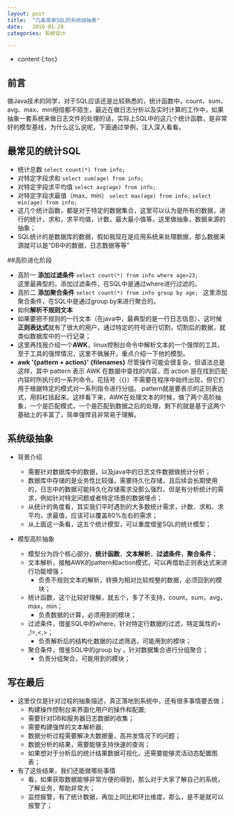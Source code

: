 ```yaml
---
layout: post
title:  "几条简单SQL的系统级抽象"
date:   2016-01-28
categories: 系统设计

---
```


* content
{:toc}


## 前言
做Java技术的同学，对于SQL应该还是比较熟悉的，统计函数中，count、sum、avg、max、min相信都不陌生，最近在做日志分析以及实时计算的工作中，如果抽象一套系统来做日志文件的处理的话，实际上SQL中的这几个统计函数，是非常好的模型基线，为什么这么说呢，下面通过举例，注入深入看看。

## 最常见的**统计SQL**

  + 统计总数
  `select count(*) from info;`
  + 对特定字段求和
  `select sum(age) from info;`
  + 对特定字段求平均值
  `select avg(age) from info;`
  + 对特定字段求最值（max、min）
  `select max(age) from info;`
  `select min(age) from info;`
  + 这几个统计函数，都是对于特定的数据集合，这里可以认为是所有的数据，进行的统计，求和，求平均值，计数，最大最小值等，这里做抽象，数据来源的抽象；
  + SQL统计的是数据库的数据，假如我现在是应用系统来处理数据，那么数据来源就可以是“DB中的数据，日志数据等等”

##高阶进化阶段 

+ 高阶一 **添加过滤条件**
`select count(*) from info where age>23;`  
这里最典型的，添加过滤条件，在SQL中是通过where进行过滤的。
+ 高阶二 **添加聚合条件**
`select count(*) from info group by age; `
这里添加聚合条件，在SQL中是通过group by来进行聚合的。
+ 如何**解析不规则文本**
 + 如果要把不规则的一行文本（在java中，最典型的是一行日志信息），这时候**正则表达式**就有了很大的用户，通过特定的符号进行切割，切割后的数据，就类似数据库中的一行记录；
 + 这里再找我介绍一个**AWK**，linux控制台命令中解析文本的一个强悍的工具，至于工具的强悍情况，这里不做展开，重点介绍一下他的模型。
+ **awk '{pattern + action}' {filenames}**
尽管操作可能会很复杂，但语法总是这样，其中 pattern 表示 AWK 在数据中查找的内容，而 action 是在找到匹配内容时所执行的一系列命令。花括号（{}）不需要在程序中始终出现，但它们用于根据特定的模式对一系列指令进行分组。 pattern就是要表示的正则表达式，用斜杠括起来。这样看下来，AWK在处理文本的时候，做了两个高阶抽象，一个是匹配模式，一个是匹配到数据之后的处理，剩下的就是基于这两个基础上的丰富了，简单强悍且非常易于理解。

## 系统级抽象

+ 背景介绍
     + 需要针对数据库中的数据，以及java中的日志文件数据做统计分析；
     + 数据库中存储的是业务性比较强，需要持久化存储，且后续会长期使用的，日志中的数据可能持久化存储需求没那么强烈，但是有分析统计的需求，例如针对特定问题或者特定场景的数据埋点；
     + 从统计的角度看，其实我们平时遇到的大多数统计需求，计数、求和、求平均，求最值，应该可以覆盖80%左右的需求；
     + 从上面这一条看，这五个统计模型，可以重度借鉴SQL的统计模型；

+ 模型高阶抽象

   + 模型分为四个核心部分，**统计函数**，**文本解析**，**过滤条件**，**聚合条件**；
   + 文本解析，接触AWK的pattern和action模式，可以再借助正则表达式来进行功能增强；
       + 负责不规则文本的解析，转换为相对比较规整的数据，必须回到的模块；
   + 统计函数，这个比较好理解，就五个，多了不支持，count，sum，avg，max，min；
       + 负责数据的计算，必须用到的模块；   
   + 过滤条件，借鉴SQL中的where，针对特定行数据的过滤，特定属性的= ,!=,<,>；
       + 负责解析后的结构化数据的过滤筛选，可能用到的模块；
   + 聚合条件，借鉴SQL中的group by ，针对数据集合进行分组聚合；
       + 负责分组聚合，可能用到的模块；
## 写在最后

+ 这里仅仅是针对过程的抽象描述，真正落地到系统中，还有很多事情要去做；
   + 构建操作控制台来界面化用户的操作和配置;
   + 需要针对DB和服务器日志数据的收集；
   + 需要构建强悍的文本解析器;
   + 数据分析过程需要解决大数据量，高并发情况下的问题；
   + 数据分析的结果，需要能够支持快速的查询；
   + 如果想对于分析后的统计结果数据可视化，还需要能够灵活动态配置图表；
+ 有了这些结果，我们还能做哪些事情
   + 看，如果获取数据能够非常方便的得到，那么对于大家了解自己的系统，了解业务，帮助非常大；
   + 监控报警，有了统计数据，再加上同比和环比维度，那么，是不是就可以报警了；
